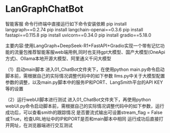 # LanGraphChatBot
智能客服
命令行终端中直接运行如下命令安装依赖
pip install langgraph==0.2.74
pip install langchain-openai==0.3.6
pip install fastapi==0.115.8
pip install uvicorn==0.34.0
pip install gradio==5.18.0

主要内容:使用LangGraph+DeepSeek-R1+FastAPI+Gradio实现一个带有记忆功能的流量包推荐智能客服web端用例,同时也支持gpt大模型、国产大模型(OneApi方式)、Ollama本地开源大模型、阿里通义千问大模型

（1）启动main脚本
进入01_ChatBot文件夹下，在使用python main.py命令启动脚本前，需根据自己的实际情况调整代码中的如下参数
llms.py中关于大模型配置参数的调整，以及main.py脚本中的服务IP和PORT、LangSmith平台的API KEY等的设置

（2）运行webUI脚本进行测试
进入01_ChatBot文件夹下，再使用python webUI.py命令启动脚本前，需根据自己的实际情况调整代码中的如下参数，运行成功后，可以查看smith的跟踪情况
是否要流式输出可设置stream_flag = False或True，检查URL地址中的IP和PORT是否和main脚本中相同
运行成功后直接打开网址，在浏览器端进行交互测试
